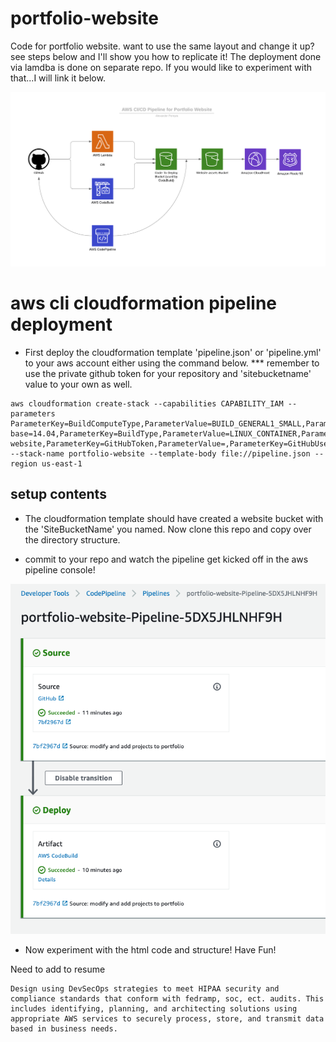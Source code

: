 # portfolio-website

Code for portfolio website. want to use the same layout and change it up? see steps below and I'll show you how to replicate it! The deployment done via lamdba is done on separate repo. If you would like to experiment with that...I will link it below.

![portfolio website diagram](images/cicd-pipeline-for-portfolio-website.png)

# aws cli cloudformation pipeline deployment

- First deploy the cloudformation template 'pipeline.json' or 'pipeline.yml' to your aws account either using the command below.
  *** remember to use the private github token for your repository and 'sitebucketname' value to your own as well.

```
aws cloudformation create-stack --capabilities CAPABILITY_IAM --parameters ParameterKey=BuildComputeType,ParameterValue=BUILD_GENERAL1_SMALL,ParameterKey=BuildImage,ParameterValue=aws/codebuild/ubuntu-base=14.04,ParameterKey=BuildType,ParameterValue=LINUX_CONTAINER,ParameterKey=GitHubBranch,ParameterValue=master,ParameterKey=GitHubRepo,ParameterValue=portfolio-website,ParameterKey=GitHubToken,ParameterValue=,ParameterKey=GitHubUser,ParameterValue=alexpereyra,ParameterKey=SiteBucketName,ParameterValue=alexander.pereyra.info --stack-name portfolio-website --template-body file://pipeline.json --region us-east-1
```

## setup contents

- The cloudformation template should have created a website bucket with the 'SiteBucketName' you named. Now clone this repo and copy over the directory structure.

- commit to your repo and watch the pipeline get kicked off in the aws pipeline console!

![portfolio-pipeline-image.png](images/portfolio-pipeline-image.png)

- Now experiment with the html code and structure! Have Fun!

Need to add to resume
```
Design using DevSecOps strategies to meet HIPAA security and compliance standards that conform with fedramp, soc, ect. audits. This includes identifying, planning, and architecting solutions using appropriate AWS services to securely process, store, and transmit data based in business needs.
```
